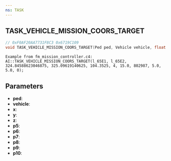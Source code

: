 ```yaml
---
ns: TASK
---
```

## TASK_VEHICLE_MISSION_COORS_TARGET

```c
// 0xF0AF20AA7731F8C3 0x6719C109
void TASK_VEHICLE_MISSION_COORS_TARGET(Ped ped, Vehicle vehicle, float x, float y, float z, int p5, int p6, int p7, float p8, float p9, BOOL p10);
```

```
Example from fm_mission_controller.c4:  
AI::TASK_VEHICLE_MISSION_COORS_TARGET(l_65E1, l_65E2, 324.84588623046875, 325.09619140625, 104.3525, 4, 15.0, 802987, 5.0, 5.0, 0);  
```

## Parameters
* **ped**: 
* **vehicle**: 
* **x**: 
* **y**: 
* **z**: 
* **p5**: 
* **p6**: 
* **p7**: 
* **p8**: 
* **p9**: 
* **p10**: 

